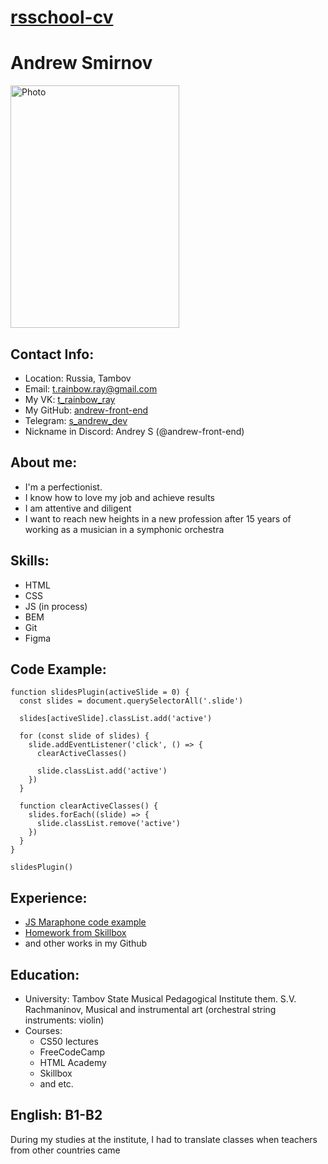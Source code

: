 
# [rsschool-cv](https://andrew-front-end.github.io/rsschool-cv/)
# Andrew Smirnov
<img src="#" width="270" height="388" alt="Photo"/>

## Contact Info:
- Location: Russia, Tambov
- Email: t.rainbow.ray@gmail.com
- My VK: [t_rainbow_ray](https://vk.com/t_rainbow_ray)
- My GitHub: [andrew-front-end](https://github.com/andrew-front-end)
- Telegram: [s_andrew_dev](https://t.me/s_andrew_dev)
- Nickname in Discord: Andrey S (@andrew-front-end)
## About me:
- I'm a perfectionist.
- I know how to love my job and achieve results
- I am attentive and diligent
- I want to reach new heights in a new profession after 15 years of working as a musician in a symphonic orchestra
## Skills:
- HTML
- CSS
- JS (in process)
- BEM
- Git
- Figma
## Code Example:
```
function slidesPlugin(activeSlide = 0) {
  const slides = document.querySelectorAll('.slide')

  slides[activeSlide].classList.add('active')

  for (const slide of slides) {
    slide.addEventListener('click', () => {
      clearActiveClasses()

      slide.classList.add('active')
    })
  }

  function clearActiveClasses() {
    slides.forEach((slide) => {
      slide.classList.remove('active')
    })
  }
}

slidesPlugin()
```
## Experience:
- [JS Maraphone code example](https://github.com/andrew-front-end/JS-maraphone)
- [Homework from Skillbox](https://github.com/andrew-front-end/skillbox-lagoona)
- and other works in my Github
## Education:
+ University: Tambov State Musical Pedagogical Institute them. S.V. Rachmaninov, Musical and instrumental art (orchestral string instruments: violin)
+ Courses:
    - CS50 lectures
    - FreeCodeCamp
    - HTML Academy
    - Skillbox
    - and etc.
## English: B1-B2
During my studies at the institute, I had to translate classes when teachers from other countries came
